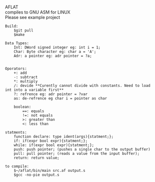 AFLAT <BR>compiles to GNU ASM for LINUX<br>
Please see example project<br>

    Build:
        $git pull
        $make

    Data Types:
        Int: DWord signed integer eg: int i = 1;
        Char: Byte character eg: char a = 'A';
        Adr: a pointer eg: adr pointer = ?a;


    Oporators:
        +: add
        -: subtract
        *: multiply
        /: devide **Curently cannot divide with constants. Need to load int into a variable first**
        ?: refrence eg: adr pointer = ?var
        as: de-refrence eg char i = pointer as char

        boolean:
            ==: equals
            !=: not equals
            >: greater than
            <: less than

    statments:
        function declare: type ident(args){statment;};
        if: if(expr bool expr){statment;};
        while: if(expr bool expr){statment;};
        push: push pointer; (pushes a single char to the output buffer)
        pull: pull pointer; (reads a value from the input buffer);
        return: return value;

    to compile:
        $~/aflat/bin/main src.af output.s
        $gcc -no-pie output.s
